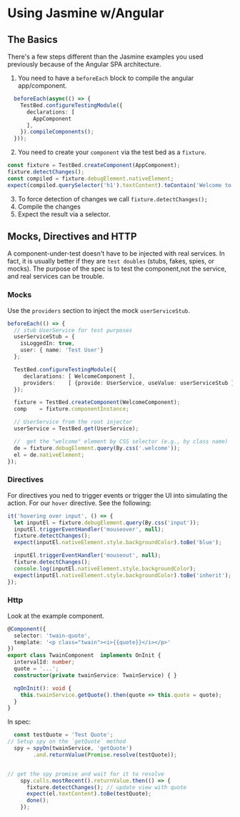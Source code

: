 # Using Jasmine w/Angular #


## The Basics ## 

There's a few steps different than the Jasmine examples you used previously because
of the Angular SPA architecture.

1. You need to have a `beforeEach` block to compile the angular app/component.

```typescript
  beforeEach(async(() => {
    TestBed.configureTestingModule({
      declarations: [
        AppComponent
      ],
    }).compileComponents();
  }));
```

2. You need to create your `component` via the test bed as a `fixture`.

```typescript
const fixture = TestBed.createComponent(AppComponent);
fixture.detectChanges();
const compiled = fixture.debugElement.nativeElement;
expect(compiled.querySelector('h1').textContent).toContain('Welcome to app!');
```

3. To force detection of changes we call `fixture.detectChanges();`
4. Compile the changes
5. Expect the result via a selector.

## Mocks, Directives and HTTP ##

A component-under-test doesn't have to be injected with real services. 
In fact, it is usually better if they are `test doubles` (stubs, fakes, spies, or mocks). 
The purpose of the spec is to test the component,not the service, and real services can be trouble.

### Mocks ###

Use the `providers` section to inject the mock `userServiceStub`.

```typescript
beforeEach(() => {
  // stub UserService for test purposes
  userServiceStub = {
    isLoggedIn: true,
    user: { name: 'Test User'}
  };

  TestBed.configureTestingModule({
     declarations: [ WelcomeComponent ],
     providers:    [ {provide: UserService, useValue: userServiceStub } ]
  });

  fixture = TestBed.createComponent(WelcomeComponent);
  comp    = fixture.componentInstance;

  // UserService from the root injector
  userService = TestBed.get(UserService);

  //  get the "welcome" element by CSS selector (e.g., by class name)
  de = fixture.debugElement.query(By.css('.welcome'));
  el = de.nativeElement;
});
```

### Directives ###

For directives you ned to trigger events or trigger the UI into simulating the action. For
our `hover` directive. See the following:

```typescript
it('hovering over input', () => {
  let inputEl = fixture.debugElement.query(By.css('input'));
  inputEl.triggerEventHandler('mouseover', null); 
  fixture.detectChanges();
  expect(inputEl.nativeElement.style.backgroundColor).toBe('blue'); 

  inputEl.triggerEventHandler('mouseout', null);
  fixture.detectChanges();
  console.log(inputEl.nativeElement.style.backgroundColor);
  expect(inputEl.nativeElement.style.backgroundColor).toBe('inherit');
});
```

### Http ###

Look at the example component. 

```typescript
@Component({
  selector: 'twain-quote',
  template: '<p class="twain"><i>{{quote}}</i></p>'
})
export class TwainComponent  implements OnInit {
  intervalId: number;
  quote = '...';
  constructor(private twainService: TwainService) { }

  ngOnInit(): void {
    this.twainService.getQuote().then(quote => this.quote = quote);
  }
}
```

In spec:

```typescript
  const testQuote = 'Test Quote';
// Setup spy on the `getQuote` method
  spy = spyOn(twainService, 'getQuote')
        .and.returnValue(Promise.resolve(testQuote));


// get the spy promise and wait for it to resolve
    spy.calls.mostRecent().returnValue.then(() => {
      fixture.detectChanges(); // update view with quote
      expect(el.textContent).toBe(testQuote);
      done();
    });

```